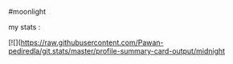 #moonlight













my stats :

[![](https://raw.githubusercontent.com/Pawan-pediredla/git.stats/master/profile-summary-card-output/midnight
